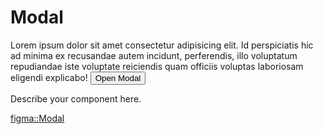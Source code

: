 <script lang="ts" setup>
import {ref} from 'vue'
import Modal from '@cypress-design/vue-modal'
import Button from '@cypress-design/vue-button'
const visible = ref(false)
</script>

# Modal

<DemoWrapper>
	<Modal v-model="visible" title="modal">
    Lorem ipsum dolor sit amet consectetur
    adipisicing elit. Id perspiciatis hic ad minima ex recusandae autem
    incidunt, perferendis, illo voluptatum repudiandae iste voluptate
    reiciendis quam officiis voluptas laboriosam eligendi explicabo!
  </Modal>
  <Button @click="visible = true">Open Modal</Button>
</DemoWrapper>

Describe your component here.

[figma::Modal](https://www.figma.com/file/1WJ3GVQyMV5e7xVxPg3yID/Design-System%2C-v1.x---%40latest?type=design&node-id=11381-16819&t=eTHkHYIn7QpvUPjI-4)
